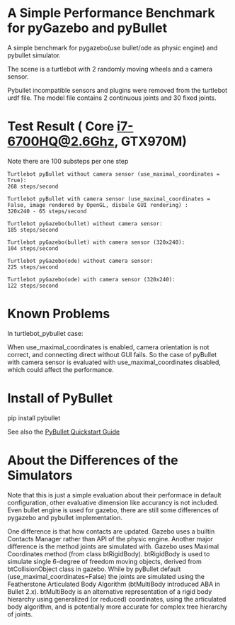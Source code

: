 # A Simple Performance Benchmark for pyGazebo and pyBullet

A simple benchmark for pygazebo(use bullet/ode as physic engine) and pybullet simulator.

The scene is a turtlebot with 2 randomly moving wheels and a camera sensor. 

Pybullet incompatible sensors and plugins were removed from the turtlebot urdf file. The model file contains 2 continuous joints and 30 fixed joints.


# Test Result ( Core i7-6700HQ@2.6Ghz, GTX970M)
Note there are 100 substeps per one step

```
Turtlebot pyBullet without camera sensor (use_maximal_coordinates = True):
268 steps/second

Turtlebot pyBullet with camera sensor (use_maximal_coordinates = False, image rendered by OpenGL, disbale GUI rendering) :
320x240 - 65 steps/second

Turtlebot pyGazebo(bullet) without camera sensor:
185 steps/second

Turtlebot pyGazebo(bullet) with camera sensor (320x240):
104 steps/second

Turtlebot pyGazebo(ode) without camera sensor:
225 steps/second

Turtlebot pyGazebo(ode) with camera sensor (320x240):
122 steps/second
```


# Known Problems

In turtlebot_pybullet case:

When use_maximal_coordinates is enabled, camera orientation is not correct, and connecting direct without GUI fails. So the case of pyBullet with camera sensor is evaluated with use_maximal_coordinates disabled, which could affect the performance.


# Install of PyBullet

pip install pybullet

See also the [PyBullet Quickstart Guide](https://docs.google.com/document/d/10sXEhzFRSnvFcl3XxNGhnD4N2SedqwdAvK3dsihxVUA/edit#heading=h.2ye70wns7io3)

# About the Differences of the Simulators
Note that this is just a simple evaluation about their performace in default configuration, other evaluative dimension like accurancy is not included. Even bullet engine is used for gazebo, there are still some differences of pygazebo and pybullet implementation.

One difference is that how contacts are updated. Gazebo uses a builtin Contacts Manager rather than API of the physic engine. Another major difference is the method joints are simulated with. Gazebo uses Maximal Coordinates method (from class btRigidBody). btRigidBody is used to simulate single 6-degree of freedom moving objects, derived from btCollisionObject class in gazebo. While by pyBullet default (use_maximal_coordinates=False) the joints are simulated using the Featherstone Articulated Body Algorithm (btMultiBody introduced ABA in Bullet 2.x). btMultiBody is an alternative representation of a rigid body hierarchy using generalized (or reduced) coordinates, using the articulated body algorithm, and is potentially more accurate for complex tree hierarchy of joints.
